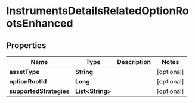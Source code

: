 # InstrumentsDetailsRelatedOptionRootsEnhanced

## Properties
Name | Type | Description | Notes
------------ | ------------- | ------------- | -------------
**assetType** | **String** |  |  [optional]
**optionRootId** | **Long** |  |  [optional]
**supportedStrategies** | **List&lt;String&gt;** |  |  [optional]
